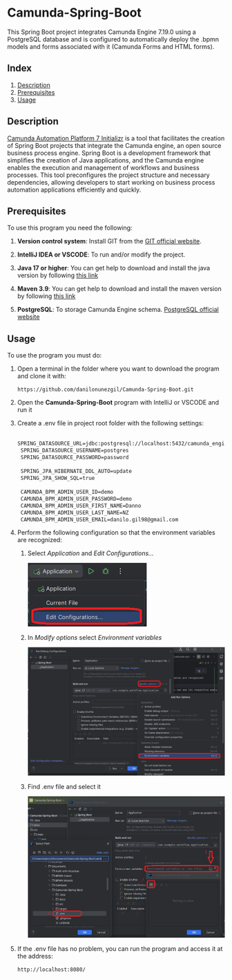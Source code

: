 # Camunda-Spring-Boot
This Spring Boot project integrates Camunda Engine 7.19.0 using a PostgreSQL database and is configured to automatically deploy the .bpmn models and forms associated with it (Camunda Forms and HTML forms).

## Index

1. [Description](#description)
2. [Prerequisites](#prerequisites)
3. [Usage](#usage)


## Description

[Camunda Automation Platform 7 Initializr](https://start.camunda.com/) is a tool that facilitates the creation of Spring Boot projects that integrate the Camunda engine, an open source business process engine. Spring Boot is a development framework that simplifies the creation of Java applications, and the Camunda engine enables the execution and management of workflows and business processes. This tool preconfigures the project structure and necessary dependencies, allowing developers to start working on business process automation applications efficiently and quickly.


## Prerequisites

To use this program you need the following:

1. **Version control system**: Install GIT from the [GIT official website](https://git-scm.com/downloads).

2. **IntelliJ IDEA or VSCODE**: To run and/or modify the project.

3. **Java 17 or higher**: You can get help to download and install the java version by following [this link](https://www.youtube.com/watch?v=oAin-q1oTDw&pp=ygUXY29tbyBjb25maWd1cmFyIGphdmEgMTc%3D)

4. **Maven 3.9**: You can get help to download and install the maven version by following [this link](https://www.youtube.com/watch?v=1QfiyR_PWxU&pp=ygUSaW5zdGFsYXIgbWF2ZW4gMy45)

5. **PostgreSQL**: To storage Camunda Engine schema. [PostgreSQL official website](https://www.postgresql.org/download/) 

## Usage

To use the program you must do:

1. Open a terminal in the folder where you want to download the program and clone it with:

   ```
   https://github.com/danilonunezgil/Camunda-Spring-Boot.git
   ```

2. Open the **Camunda-Spring-Boot** program with IntelliJ or VSCODE and run it

3. Create a .env file in project root folder with the following settings:

   ```
    SPRING_DATASOURCE_URL=jdbc:postgresql://localhost:5432/camunda_engine
    SPRING_DATASOURCE_USERNAME=postgres
    SPRING_DATASOURCE_PASSWORD=password
    
    SPRING_JPA_HIBERNATE_DDL_AUTO=update
    SPRING_JPA_SHOW_SQL=true
    
    CAMUNDA_BPM_ADMIN_USER_ID=demo
    CAMUNDA_BPM_ADMIN_USER_PASSWORD=demo
    CAMUNDA_BPM_ADMIN_USER_FIRST_NAME=Danno
    CAMUNDA_BPM_ADMIN_USER_LAST_NAME=NZ
    CAMUNDA_BPM_ADMIN_USER_EMAIL=danilo.gil98@gmail.com
   ```
4. Perform the following configuration so that the environment variables are recognized:

   1. Select *Application* and *Edit Configurations...*

      ![Edit Configurations](docs/step1.png)

   2. In *Modify options* select *Environment variables*
      
      ![Environment variables](docs/step2.png)
   
   3. Find .env file and select it
      
      ![Select env file](docs/step3.png)


5. If the .env file has no problem, you can run the program and access it at the address:
   
   ```
   http://localhost:8080/
   ```

